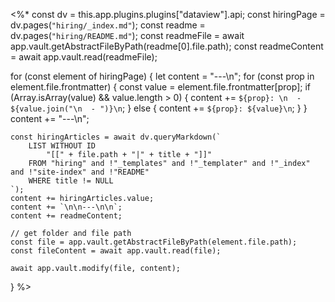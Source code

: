 <%*
const dv = this.app.plugins.plugins["dataview"].api;
const hiringPage = dv.pages(`"hiring/_index.md"`);
const readme = dv.pages(`"hiring/README.md"`);
const readmeFile = await app.vault.getAbstractFileByPath(readme[0].file.path);
const readmeContent = await app.vault.read(readmeFile);

for (const element of hiringPage) {
	let content = "---\n";
	for (const prop in element.file.frontmatter) {
		const value = element.file.frontmatter[prop];
		if (Array.isArray(value) && value.length > 0) {
			content += `${prop}: \n  - ${value.join("\n  - ")}\n`;
		} else {
			content += `${prop}: ${value}\n`;
		}
	}
	content += "---\n";

	const hiringArticles = await dv.queryMarkdown(`
		LIST WITHOUT ID
			"[[" + file.path + "|" + title + "]]" 
		FROM "hiring" and !"_templates" and !"_templater" and !"_index" and !"site-index" and !"README"
		WHERE title != NULL
	`);
	content += hiringArticles.value;
	content += `\n\n---\n\n`;
	content += readmeContent;

	// get folder and file path
	const file = app.vault.getAbstractFileByPath(element.file.path);
	const fileContent = await app.vault.read(file);

	await app.vault.modify(file, content);
}
%>